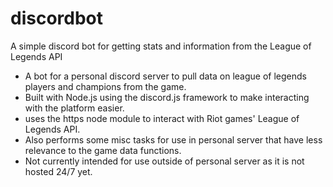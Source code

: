 # discordbot
A simple discord bot for getting stats and information from the League of Legends API
* A bot for a personal discord server to pull data on league of legends players and champions from the game.
* Built with Node.js using the discord.js framework to make interacting with the platform easier.
* uses the https node module to interact with Riot games' League of Legends API.
* Also performs some misc tasks for use in personal server that have less relevance to the game data functions.
* Not currently intended for use outside of personal server as it is not hosted 24/7 yet.

